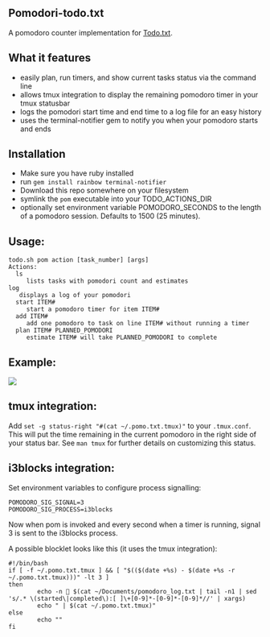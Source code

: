 ## Pomodori-todo.txt

A pomodoro counter implementation for [Todo.txt](http://todotxt.com/).

## What it features

* easily plan, run timers, and show current tasks status via the command line
* allows tmux integration to display the remaining pomodoro timer in your tmux statusbar
* logs the pomodori start time and end time to a log file for an easy history
* uses the terminal-notifier gem to notify you when your pomodoro starts and ends

## Installation

* Make sure you have ruby installed
* run `gem install rainbow terminal-notifier`
* Download this repo somewhere on your filesystem
* symlink the `pom` executable into your TODO_ACTIONS_DIR
* optionally set environment variable POMODORO_SECONDS to the length of
  a pomodoro session. Defaults to 1500 (25 minutes).

## Usage:

	todo.sh pom action [task_number] [args]
	Actions:
	  ls
	     lists tasks with pomodori count and estimates
    log
       displays a log of your pomodori
	  start ITEM#
	     start a pomodoro timer for item ITEM#
	  add ITEM#
	     add one pomodoro to task on line ITEM# without running a timer
	  plan ITEM# PLANNED_POMODORI
	     estimate ITEM# will take PLANNED_POMODORI to complete

## Example:

<img src="https://raw.github.com/metalelf0/pomodori-todo.txt/master/screenshot.png">

## tmux integration:

Add `set -g status-right "#(cat ~/.pomo.txt.tmux)"` to your `.tmux.conf`. This
will put the time remaining in the current pomodoro in the right side of your
status bar. See `man tmux` for further details on customizing this status.

## i3blocks integration:

Set environment variables to configure process signalling:

```
POMODORO_SIG_SIGNAL=3
POMODORO_SIG_PROCESS=i3blocks
```

Now when pom is invoked and every second when a timer is running, 
signal 3 is sent to the i3blocks process. 

A possible blocklet looks like this (it uses the tmux integration):

```
#!/bin/bash
if [ -f ~/.pomo.txt.tmux ] && [ "$(($(date +%s) - $(date +%s -r ~/.pomo.txt.tmux)))" -lt 3 ]
then
        echo -n  $(cat ~/Documents/pomodoro_log.txt | tail -n1 | sed 's/.* \(started\|completed\):[ ]\+[0-9]*-[0-9]*-[0-9]*//' | xargs)
        echo " | $(cat ~/.pomo.txt.tmux)"
else
        echo ""
fi
```
